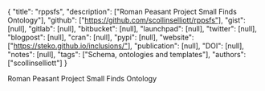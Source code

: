 {
  "title": "rppsfs",
  "description": ["Roman Peasant Project Small Finds Ontology"],
  "github": ["https://github.com/scollinselliott/rppsfs"],
  "gist": [null],
  "gitlab": [null],
  "bitbucket": [null],
  "launchpad": [null],
  "twitter": [null],
  "blogpost": [null],
  "cran": [null],
  "pypi": [null],
  "website": ["https://steko.github.io/inclusions/"],
  "publication": [null],
  "DOI": [null],
  "notes": [null],
  "tags": ["Schema, ontologies and templates"],
  "authors": ["scollinselliott"]
}

<!-- Generated by csv2md.R – do not edit by hand -->

Roman Peasant Project Small Finds Ontology